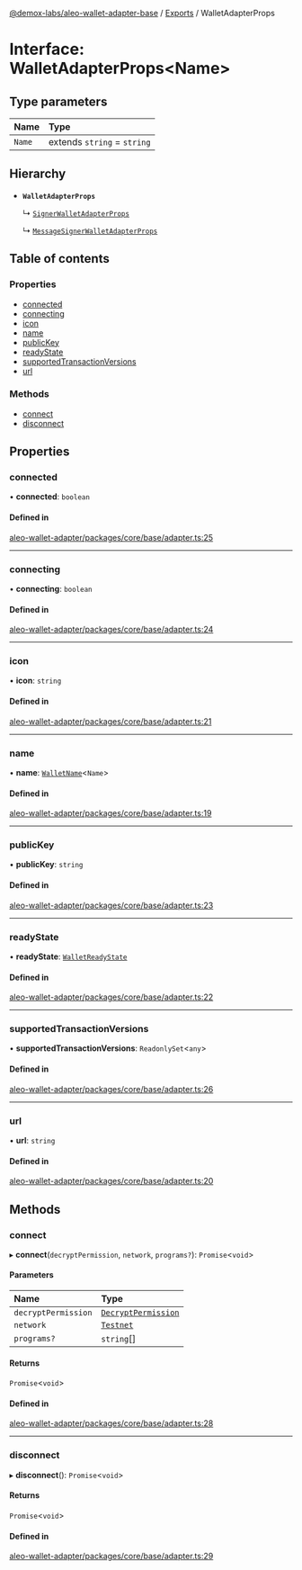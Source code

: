[@demox-labs/aleo-wallet-adapter-base](../README.md) / [Exports](../modules.md) / WalletAdapterProps

# Interface: WalletAdapterProps<Name\>

## Type parameters

| Name | Type |
| :------ | :------ |
| `Name` | extends `string` = `string` |

## Hierarchy

- **`WalletAdapterProps`**

  ↳ [`SignerWalletAdapterProps`](SignerWalletAdapterProps.md)

  ↳ [`MessageSignerWalletAdapterProps`](MessageSignerWalletAdapterProps.md)

## Table of contents

### Properties

- [connected](WalletAdapterProps.md#connected)
- [connecting](WalletAdapterProps.md#connecting)
- [icon](WalletAdapterProps.md#icon)
- [name](WalletAdapterProps.md#name)
- [publicKey](WalletAdapterProps.md#publickey)
- [readyState](WalletAdapterProps.md#readystate)
- [supportedTransactionVersions](WalletAdapterProps.md#supportedtransactionversions)
- [url](WalletAdapterProps.md#url)

### Methods

- [connect](WalletAdapterProps.md#connect)
- [disconnect](WalletAdapterProps.md#disconnect)

## Properties

### connected

• **connected**: `boolean`

#### Defined in

[aleo-wallet-adapter/packages/core/base/adapter.ts:25](https://github.com/demox-labs/aleo-wallet-adapter/blob/fc6b47e/packages/core/base/adapter.ts#L25)

___

### connecting

• **connecting**: `boolean`

#### Defined in

[aleo-wallet-adapter/packages/core/base/adapter.ts:24](https://github.com/demox-labs/aleo-wallet-adapter/blob/fc6b47e/packages/core/base/adapter.ts#L24)

___

### icon

• **icon**: `string`

#### Defined in

[aleo-wallet-adapter/packages/core/base/adapter.ts:21](https://github.com/demox-labs/aleo-wallet-adapter/blob/fc6b47e/packages/core/base/adapter.ts#L21)

___

### name

• **name**: [`WalletName`](../modules.md#walletname)<`Name`\>

#### Defined in

[aleo-wallet-adapter/packages/core/base/adapter.ts:19](https://github.com/demox-labs/aleo-wallet-adapter/blob/fc6b47e/packages/core/base/adapter.ts#L19)

___

### publicKey

• **publicKey**: `string`

#### Defined in

[aleo-wallet-adapter/packages/core/base/adapter.ts:23](https://github.com/demox-labs/aleo-wallet-adapter/blob/fc6b47e/packages/core/base/adapter.ts#L23)

___

### readyState

• **readyState**: [`WalletReadyState`](../enums/WalletReadyState.md)

#### Defined in

[aleo-wallet-adapter/packages/core/base/adapter.ts:22](https://github.com/demox-labs/aleo-wallet-adapter/blob/fc6b47e/packages/core/base/adapter.ts#L22)

___

### supportedTransactionVersions

• **supportedTransactionVersions**: `ReadonlySet`<`any`\>

#### Defined in

[aleo-wallet-adapter/packages/core/base/adapter.ts:26](https://github.com/demox-labs/aleo-wallet-adapter/blob/fc6b47e/packages/core/base/adapter.ts#L26)

___

### url

• **url**: `string`

#### Defined in

[aleo-wallet-adapter/packages/core/base/adapter.ts:20](https://github.com/demox-labs/aleo-wallet-adapter/blob/fc6b47e/packages/core/base/adapter.ts#L20)

## Methods

### connect

▸ **connect**(`decryptPermission`, `network`, `programs?`): `Promise`<`void`\>

#### Parameters

| Name | Type |
| :------ | :------ |
| `decryptPermission` | [`DecryptPermission`](../enums/DecryptPermission.md) |
| `network` | [`Testnet`](../enums/WalletAdapterNetwork.md#testnet) |
| `programs?` | `string`[] |

#### Returns

`Promise`<`void`\>

#### Defined in

[aleo-wallet-adapter/packages/core/base/adapter.ts:28](https://github.com/demox-labs/aleo-wallet-adapter/blob/fc6b47e/packages/core/base/adapter.ts#L28)

___

### disconnect

▸ **disconnect**(): `Promise`<`void`\>

#### Returns

`Promise`<`void`\>

#### Defined in

[aleo-wallet-adapter/packages/core/base/adapter.ts:29](https://github.com/demox-labs/aleo-wallet-adapter/blob/fc6b47e/packages/core/base/adapter.ts#L29)
